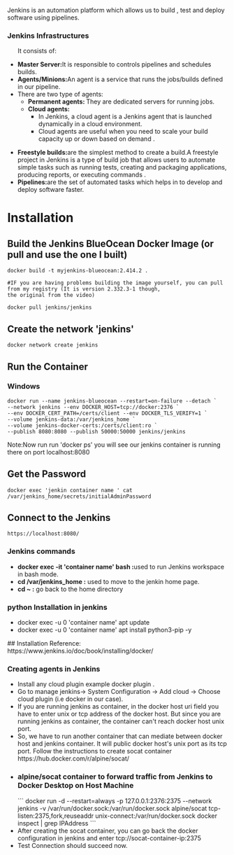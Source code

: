 <p>Jenkins is an automation platform which allows us to build , test and deploy software using pipelines.</p>

<h3>Jenkins Infrastructures</h3>

<ul>
    <p>It consists of:</p>
    <li><b>Master Server:</b>It is responsible to controls pipelines and schedules builds.</li>
    <li><b>Agents/Minions:</b>An agent is a service that runs the jobs/builds defined in our pipeline.</li>
    <li>There are two type of agents:
        <ul>
            <li><b>Permanent agents: </b>They are dedicated servers for running jobs.</li>
            <li><b>Cloud agents: </b>
                <ul>
                    <li> In Jenkins, a cloud agent is a Jenkins agent that is launched dynamically in a cloud
                        environment.</li>
                    <li> Cloud agents are useful when you need to scale your build capacity up or down based on demand .
                    </li>
                </ul>
            </li>
        </ul>
    </li>
</ul>


<ul>
    <li><b>Freestyle builds:</b>are the simplest method to create a build.A freestyle project in Jenkins is a type of
        build job that allows users to automate simple tasks such as running tests, creating and packaging applications,
        producing reports, or executing commands .</li>
    <li><b>Pipelines:</b>are the set of automated tasks which helps in to develop and deploy software faster. </li>
</ul>



# Installation
## Build the Jenkins BlueOcean Docker Image (or pull and use the one I built)
```
docker build -t myjenkins-blueocean:2.414.2 .

#IF you are having problems building the image yourself, you can pull from my registry (It is version 2.332.3-1 though,
the original from the video)

docker pull jenkins/jenkins
```

## Create the network 'jenkins'
```
docker network create jenkins
```



## Run the Container

### Windows
```
docker run --name jenkins-blueocean --restart=on-failure --detach `
--network jenkins --env DOCKER_HOST=tcp://docker:2376 `
--env DOCKER_CERT_PATH=/certs/client --env DOCKER_TLS_VERIFY=1 `
--volume jenkins-data:/var/jenkins_home `
--volume jenkins-docker-certs:/certs/client:ro `
--publish 8080:8080 --publish 50000:50000 jenkins/jenkins
```

<p>Note:Now run run 'docker ps' you will see our jenkins container is running there on port localhost:8080</p>

## Get the Password
```
docker exec 'jenkin container name ' cat /var/jenkins_home/secrets/initialAdminPassword
```

## Connect to the Jenkins
```
https://localhost:8080/
```


<h3>Jenkins commands</h3>
<ul>
    <li><b> docker exec -it 'container name' bash :</b>used to run Jenkins workspace in bash mode.</li>
    <li><b>cd /var/jenkins_home :</b> used to move to the jenkin home page.</li>
    <li><b>cd ~ :</b> go back to the home directory</li>
</ul>



<h3>python Installation in jenkins</h3>
<ul>
    <li>docker exec -u 0 'container name' apt update</li>
    <li>docker exec -u 0 'container name' apt install python3-pip -y</li>
</ul>
## Installation Reference:
https://www.jenkins.io/doc/book/installing/docker/



<h3>Creating agents in Jenkins</h3>

<ul>
    <li>Install any cloud plugin example docker plugin .</li>
    <li>Go to manage jenkins-> System Configuration -> Add cloud -> Choose cloud plugin (i.e docker in our case).</li>
    <li>If you are running jenkins as container, in the docker host uri field you have to enter unix or tcp address of
        the docker host. But since you are running jenkins as container, the container can't reach docker host unix
        port.</li>
    <li>So, we have to run another container that can mediate between docker host and jenkins container. It will public
        docker host's unix port as its tcp port. Follow the instructions to create socat container
        https://hub.docker.com/r/alpine/socat/</li>
    <li>
        <h3>alpine/socat container to forward traffic from Jenkins to Docker Desktop on Host Machine</h3>
        ```
        docker run -d --restart=always -p 127.0.0.1:2376:2375 --network jenkins -v
        /var/run/docker.sock:/var/run/docker.sock alpine/socat tcp-listen:2375,fork,reuseaddr
        unix-connect:/var/run/docker.sock
        docker inspect <container_id> | grep IPAddress
            ```
    </li>
    <li>After creating the socat container, you can go back the docker configuration in jenkins and enter
        tcp://socat-container-ip:2375</li>
    <li>Test Connection should succeed now.</li>
</ul>